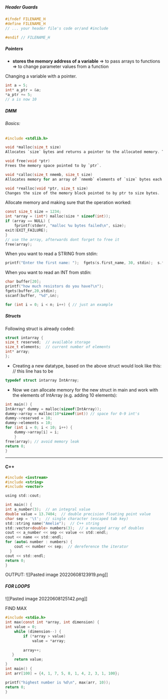 ##### Header Guards
```c
#ifndef FILENAME_H
#define FILENAME_H
// ... your header file's code or/and #include

#endif // FILENAME_H
```


##### Pointers
- **stores the memory address of a variable**
=> to pass arrays to functions
=> to change parameter values from a function

Changing a variable with a pointer.
```c
int a = 5;
int* a_ptr = &a;
*a_ptr += 5;
// a is now 10
```
##### DMM 

###### Basics:
```c
#include <stdlib.h>

void *malloc(size_t size)
Allocates `size` bytes and returns a pointer to the allocated memory. The memory is not initialized.

void free(void *ptr)
Frees the memory space pointed to by `ptr`.

void *calloc(size_t nmemb, size_t size)
Allocates memory for an array of `nmemb` elements of `size` bytes each and returns a pointer to the allocated memory. The memory is set to zero.

void *realloc(void *ptr, size_t size)
Changes the size of the memory block pointed to by ptr to size bytes.
```
Allocate memory and making sure that the operation worked:
```c
const size_t size = 1234; 
int *array = (int*) malloc(size * sizeof(int)); 
if (array == NULL) { 
	fprintf(stderr, "malloc %u bytes failed\n", size); 
exit(EXIT_FAILURE); 
} 
// use the array, afterwards dont forget to free it
free(array);
```

When you want to read a STRING from stdin:
```c
printf("Enter the first name: ");  fgets(s.first_name, 30, stdin);  s.first_name[strcspn(s.first_name, "\n")] = '\0';
```

When you want to read an INT from stdin:
```c
char buffer[20];
printf("how much resistors do you have?\n");
fgets(buffer,20,stdin);
sscanf(buffer, "%d",&n);

for (int i = 0; i < n; i++) { // just an example
```

##### Structs
Following struct is already coded:
```c
struct intarray {  
size_t reserved;  // available storage  
size_t elements;  // current number of elements
int* array;
};
```
- Creating a new datatype, based on the above struct would look like this: // this line has to be 
```c
typedef struct intarray IntArray;
```
- Now we can allocate memory for the new struct in main and work with the elements of IntArray (e.g. adding 10 elements):
```c
int main() {
IntArray* dummy = malloc(sizeof(IntArray));
dummy->array = malloc(10*sizeof(int)) // space for 0-9 int's
dummy->reserved = 10;
dummy->elements = 10;
for (int i = 0; i < 10; i++) {
	dummy->array[i] = i;
	}
free(array); // avoid memory leak
return 0;
}
```
---

#### C++
```c
#include <iostream>
#include <string>
#include <vector>

using std::cout;

int main() {
int a_number(3);  // an integral value
double value = 13.7404;  // double precision floating point value
char sep = '\t';  // single character (escaped tab key)
std::string name("Amelie");  // C++ string
std::vector<double> numbers(3);  // a managed array of doubles
cout << a_number << sep << value << std::endl;
cout << name << std::endl;
for (auto& number : numbers) {
    cout << number << sep;  // dereference the iterator
  }
cout << std::endl;
return 0;
}
```
OUTPUT:
![[Pasted image 20220608123919.png]]

##### FOR LOOPS
![[Pasted image 20220608125142.png]]


FIND MAX
```c
#include <stdio.h>
int max(const int *array, int dimension) {
int value = 0;
	while (dimension--) {
		if (*array > value)
			value = *array;
			
		array++;
   }
    return value;
}
int main() {
int arr[100] = {4, 1, 7, 5, 8, 1, 4, 2, 3, 1, 100};

printf("highest number is %d\n", max(arr, 10));
return 0;
}
```